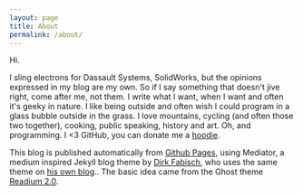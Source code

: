 ```yaml
---
layout: page
title: About
permalink: /about/
---
```


Hi.

I sling electrons for Dassault Systems, SolidWorks, but the opinions expressed in my blog are my own. So if I say something that doesn't jive right, come after me, not them. I write what I want, when I want and often it's geeky in nature. I like being outside and often wish I could program in a glass bubble outside in the grass. I love mountains, cycling (and often those two together), cooking, public speaking, history and art. Oh, and programming. I <3 GitHub, you can donate me a [hoodie](http://github.myshopify.com/products/invertocat-hoodie).

This blog is published automatically from [Github Pages](https://pages.github.com/), using Mediator, a medium inspired Jekyll blog theme by [Dirk Fabisch](http://github.com/dirkfabisch), who uses the same theme on [his own blog](blog.base68.com).. The basic idea came from the Ghost theme [Readium 2.0](http://www.svenread.com/readium-ghost-theme/). 
